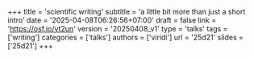 +++
title = 'scientific writing'
subtitle = 'a little bit more than just a short intro'
date = '2025-04-08T06:26:56+07:00'
draft = false
link = 'https://osf.io/yt2un'
version = '20250408_v1'
type = 'talks'
tags = ['writing']
categories = ['talks']
authors = ['viridi']
url = '25d21'
slides = ['25d21']
+++
